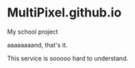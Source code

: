 # MultiPixel.github.io
My school project
<p>
aaaaaaaand, that's it.

This service is sooooo hard to understand.
